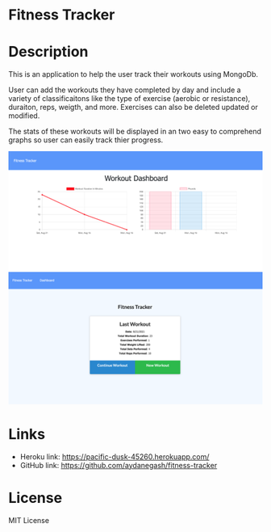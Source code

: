 # Fitness Tracker

# Description
This is an application to help the user track their workouts using MongoDb.

User can add the workouts they have completed by day and include a variety of classificaitons like the type of exercise (aerobic or resistance), duraiton, reps, weigth, and more. Exercises can also be deleted updated or modified.

The stats of these workouts will be displayed in an two easy to comprehend graphs so user can easily track thier progress.

   ![dashboard image](assets/fitness-tracker1.png)
    ![dashboard image](assets/fitness-tracker2.png)






# Links

  * Heroku link: https://pacific-dusk-45260.herokuapp.com/
  * GitHub link: https://github.com/aydanegash/fitness-tracker


# License 

  MIT License 
